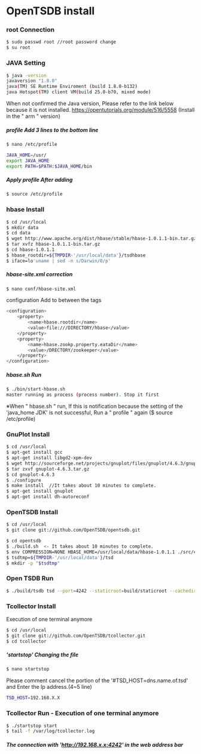 # OpenTSDB install
### root Connection
```sh
$ sudo passwd root //root password change
$ su root
```
### JAVA Setting
```sh
$ java -version
javaversion "1.8.0"
java(TM) SE Runtime Enviroment (build 1.8.0-b132)
java Hotspot(TM) client VM(build 25.0-b70, mixed mode)
```
When not confirmed the Java version, Please refer to the link below because it is not installed.
https://opentutorials.org/module/516/5558 (Install in the " arm " version)

##### profile Add 3 lines to the bottom line
```sh
$ nano /etc/profile

JAVA_HOME=/usr/
export JAVA_HOME
export PATH=$PATH:$JAVA_HOME/bin
```
##### Apply profile After adding
```sh
$ source /etc/profile
```
### hbase Install
```sh
$ cd /usr/local
$ mkdir data
$ cd data
$ wget http://www.apache.org/dist/hbase/stable/hbase-1.0.1.1-bin.tar.gz
$ tar xvfz hbase-1.0.1.1-bin.tar.gz
$ cd hbase-1.0.1.1
$ hbase_rootdir=${TMPDIR-'/usr/local/data'}/tsdhbase
$ iface=lo'uname | sed -n s/Darwin/0/p'
```
##### hbase-site.xml correction
```sh
$ nano conf/hbase-site.xml
```
configuration Add to between the tags
```sh
<configuration>
	<property>
		<name>hbase.rootdir</name>
		<value>file:///DIRECTORY/hbase</value>
	</property>
	<property>
		<name>hbase.zookp.property.eataDir</name>
		<value>/DRECTORY/zookeeper</value>
	</property>
</configuration>
```
##### hbase.sh Run
```sh
$ ./bin/start-hbase.sh
master running as process (process number). Stop it first
```
※When " hbase.sh " run, If this is notification because the setting of the 'java_home JDK' is not successful,
  Run a " profile " again ($ source /etc/profile)

### GnuPlot Install
```sh
$ cd /usr/local
$ apt-get install gcc
$ apt-get install libgd2-xpm-dev
$ wget http://sourceforge.net/projects/gnuplot/files/gnuplot/4.6.3/gnuplot-4.6.3.tar.gz
$ tar zxvf gnuplot-4.6.3.tar.gz
$ cd gnuplot-4.6.3
$ ./configure
$ make install  //It takes about 10 minutes to complete.
$ apt-get install gnuplot
$ apt-get install dh-autoreconf
```
### OpenTSDB Install
  ```sh
$ cd /usr/local
$ git clone git://github.com/OpenTSDB/opentsdb.git

$ cd opentsdb
$ ./build.sh  <- It takes about 10 minutes to complete.
$ env COMPRESSION=NONE HBASE_HOME=/usr/local/data/hbase-1.0.1.1 ./src/create_table.sh 
$ tsdtmp=${TMPDIR-'/usr/local/data'}/tsd
$ mkdir -p "$tsdtmp"
```
### Open TSDB Run
```sh
$ ./build/tsdb tsd --port=4242 --staticroot=build/staticroot --cachedir=/usr/local/data --auto-metric
```
### Tcollector Install
Execution of one terminal anymore
```sh
$ cd /usr/local
$ git clone git://github.com/OpenTSDB/tcollector.git
$ cd tcollector
```
##### 'startstop' Changing the file
```sh
$ nano startstop
```
Please comment cancel the portion of the '#TSD_HOST=dns.name.of.tsd' and Enter the Ip address.(4~5 line)
```sh
TSD_HOST=192.168.X.X
```
### Tcollector Run - Execution of one terminal anymore
```sh
$ ./startstop start
$ tail -f /var/log/tcollector.log
```
##### The connection with 'http://192.168.x.x:4242' in the web address bar
